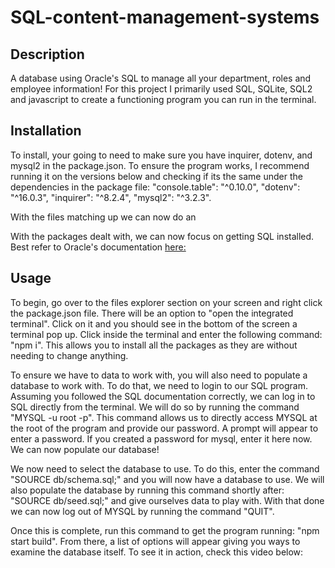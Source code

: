 # SQL-content-management-systems

## Description
A database using Oracle's SQL to manage all your department, roles and employee information! For this project I primarily used SQL, SQLite, SQL2 and javascript to create a functioning program you can run in the terminal. 

## Installation
To install, your going to need to make sure you have inquirer, dotenv, and mysql2 in the package.json. To ensure the program works, I recommend running it on the versions below and checking if its the same under the dependencies in the package file: 
"console.table": "^0.10.0",
    "dotenv": "^16.0.3",
    "inquirer": "^8.2.4",
    "mysql2": "^3.2.3".
    
With the files matching up we can now do an 
 
 With the packages dealt with, we can now focus on getting SQL installed. Best refer to Oracle's documentation [here:](https://docs.oracle.com/cd/E39885_01/doc.40/e38928/install.htm#RPTIG122 "here:")

## Usage
To begin, go over to the files explorer section on your screen and right click the package.json file. There will be an option to "open the integrated terminal". Click on it and you should see in the bottom of the screen a terminal pop up. Click inside the terminal and enter the following command: "npm i". This allows you to install all the packages as they are without needing to change anything. 

To ensure we have to data to work with, you will also need to populate a database to work with. To do that, we need to login to our SQL program. Assuming you followed the SQL documentation correctly, we can log in to SQL directly from the terminal. We will do so by running the command "MYSQL -u root -p". This command allows us to directly access MYSQL at the root of the program and provide our password. A prompt will appear to enter a password. If you created a password for mysql, enter it here now. We can now populate our database! 

We now need to select the database to use. To do this, enter the command "SOURCE db/schema.sql;" and you will now have a database to use. We will also populate the database by running this command shortly after: "SOURCE db/seed.sql;" and give ourselves data to play with. With that done we can now log out of MYSQL by running the command "QUIT".

Once this is complete, run this command to get the program running: "npm start build". From there, a list of options will appear giving you ways to examine the database itself. To see it in action, check this video below:[ 
](https://drive.google.com/file/d/1G9eqgOzRgNCEsdILP-tYVInXjmwFYedu/view)


